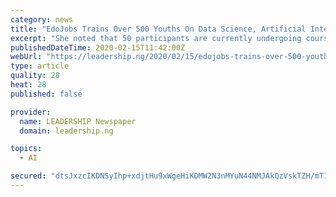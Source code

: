 ```yaml
---
category: news
title: "EdoJobs Trains Over 500 Youths On Data Science, Artificial Intelligence, Others"
excerpt: "She noted that 50 participants are currently undergoing courses on data science and artificial intelligence, as 500 others have participated in the programme since its commencement. Dare said the next phase of the training would take place in Auchi, Ekpoma, Irrua and Igbesanmwan communities, with each center training 33 people. The director ..."
publishedDateTime: 2020-02-15T11:42:00Z
webUrl: "https://leadership.ng/2020/02/15/edojobs-trains-over-500-youths-on-data-science-artificial-intelligence-others/"
type: article
quality: 28
heat: 28
published: false

provider:
  name: LEADERSHIP Newspaper
  domain: leadership.ng

topics:
  - AI

secured: "dtsJxzcIKDNSyIhp+xdjtHu9xWgeHiKDMW2N3nMYuN44NMJAkQzVskTZH/mTIyb5CBAA+OWf4EsHUeo7lwju1GEspTW7w7PHsVwodS9uLWC4QKq+7OJfJsFGbBH/9XxlYK926PF9c7Vztm0FDPigHQbAA2Josf9iPMdWATrAMksdXwe0KRGfpq7fML/5G/R5TbACVVQyTru5joZBKMIL92m1ilCtbdyH26fbUJ97pIkyanols3KxTGi8A4O2L6/v9EtsM8Uc+4sGt8BYE+h2PHrMB0Y0mS9BRidFFddkkE7AqTk055Z9rM42wzApoCcgOb0dAq7sp4naLZxmdV99xzd7XL88CNFonrCQ2tFAkTuW/2Y8dmBC00xGlYQEOt/epArFOhKtK1H6nv+ZsaZDS3AUz8VsRW1vLqOVHO7yYq478QJTup2S73zIev6JpBVcfUTlwl0FjYxEaYwb2zBG63IuSYLmiw+rTDx7YISiW80=;D4A0xympuS4E0e30/+z0WA=="
---
```


